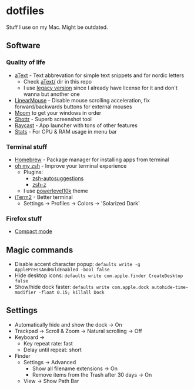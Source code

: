# dotfiles

Stuff I use on my Mac. Might be outdated.

## Software

### Quality of life

- [aText](https://www.trankynam.com/atext/) - Text abbrevation for simple text snippets and for nordic letters
  - Check [aText/](./aText/) dir in this repo
  - I use [legacy version](https://www.trankynam.com/atext/legacy) since I already have license for it and don't wanna but another one
- [LinearMouse](https://linearmouse.org/) - Disable mouse scrolling acceleration, fix forward/backwards buttons for external mouses
- [Moom](https://manytricks.com/moom/) to get your windows in order
- [Shottr](https://shottr.cc/) - Superb screenshot tool
- [Raycast](https://www.raycast.com/) - App launcher with tons of other features
- [Stats](https://github.com/exelban/stats) - For CPU & RAM usage in menu bar

### Terminal stuff

- [Homebrew](https://brew.sh/) - Package manager for installing apps from terminal
- [oh my zsh](https://ohmyz.sh/) - Improve your terminal experience
  - Plugins:
    - [zsh-autosuggestions](https://github.com/zsh-users/zsh-autosuggestions)
    - [zsh-z](https://github.com/agkozak/zsh-z)
  - I use [powerlevel10k](https://github.com/romkatv/powerlevel10k) theme
- [iTerm2](https://iterm2.com/) - Better terminal
  - Settings -> Profiles -> Colors -> 'Solarized Dark'

### Firefox stuff

- [Compact mode](https://support.mozilla.org/en-US/kb/compact-mode-workaround-firefox)

## Magic commands

- Disable accent character popup: `defaults write -g ApplePressAndHoldEnabled -bool false`
- Hide desktop icons: `defaults write com.apple.finder CreateDesktop false`
- Show/hide dock faster: `defaults write com.apple.dock autohide-time-modifier -float 0.15; killall Dock`

## Settings

- Automatically hide and show the dock → On
- Trackpad → Scroll & Zoom → Natural scrolling → Off
- Keyboard →
  - Key repeat rate: fast
  - Delay until repeat: short
- Finder
  - Settings → Advanced
    - Show all filename extensions → On
    - Remove items from the Trash after 30 days → On
  - View → Show Path Bar
